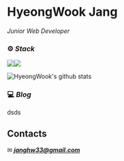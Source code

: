 # HyeongWook Jang
_Junior Web Developer_

### ⚙ ***Stack***

<img src="https://img.shields.io/badge/Java-007396?style=for-the-badge&logo=Java&logoColor=white" /><img src="https://img.shields.io/badge/SpringBoot-6DB33F?style=for-the-badge&logo=SpringBoot&logoColor=white" />

![HyeongWook's github stats](https://github-readme-stats.vercel.app/api?username=hyeongwookjang&show_icons=true&theme=merko)

### 💻 ***Blog***
dsds
<!-- <a href="https://donghyeob-devlog.tistory.com/"><img src="https://img.shields.io/badge/-Donoghyeob's%20Blog-orange?label=Blog&labelColor=09B3AF&style=for-the-badge&logo=Bloglovin" /></a> -->

## Contacts
✉ ***janghw33@gmail.com***
